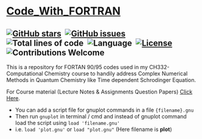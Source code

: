 # [Code_With_FORTRAN](https://github.com/arpitkekri/Code_With_FORTRAN)

[![GitHub stars](https://img.shields.io/github/stars/arpitkekri/Code_With_FORTRAN?color=bright)](https://github.com/arpitkekri/Code_With_FORTRAN/stargazers)&nbsp;
[![GitHub issues](https://img.shields.io/github/issues/arpitkekri/Code_With_FORTRAN)](https://github.com/arpitkekri/Code_With_FORTRAN/issues)&nbsp;
![Total lines of code](https://sloc.xyz/github/arpitkekri/Code_With_FORTRAN)&nbsp;
![Language](https://img.shields.io/badge/language-FORTRAN%2090%2F95-orange.svg)&nbsp;
[![License](https://img.shields.io/badge/license-MIT-blue.svg)](./LICENSE)&nbsp;
![Contributions Welcome](https://img.shields.io/badge/contributions-welcome-brightgreen.svg?style=flat)
---

This is a repository for FORTAN 90/95 codes used in my CH332-Computational Chemistry course to handily address Complex Numerical Methods in Quantum Chemistry like Time dependent Schrodinger Equation.

For Course material (Lecture Notes & Assignments Question Papers) [Click Here](https://drive.google.com/drive/folders/1U3i9hP4iOlJZa-LepSMXxRvaj_bbjZ70?usp=sharing).

- You can add a script file for gnuplot commands in a file `{filename}.gnu` 
- Then run `gnuplot` in terminal / cmd and instead of gnuplot command load the script using `load 'filename.gnu'`
- i.e. `load 'plot.gnu'` or ```load "plot.gnu"``` (Here filename is **plot**)
